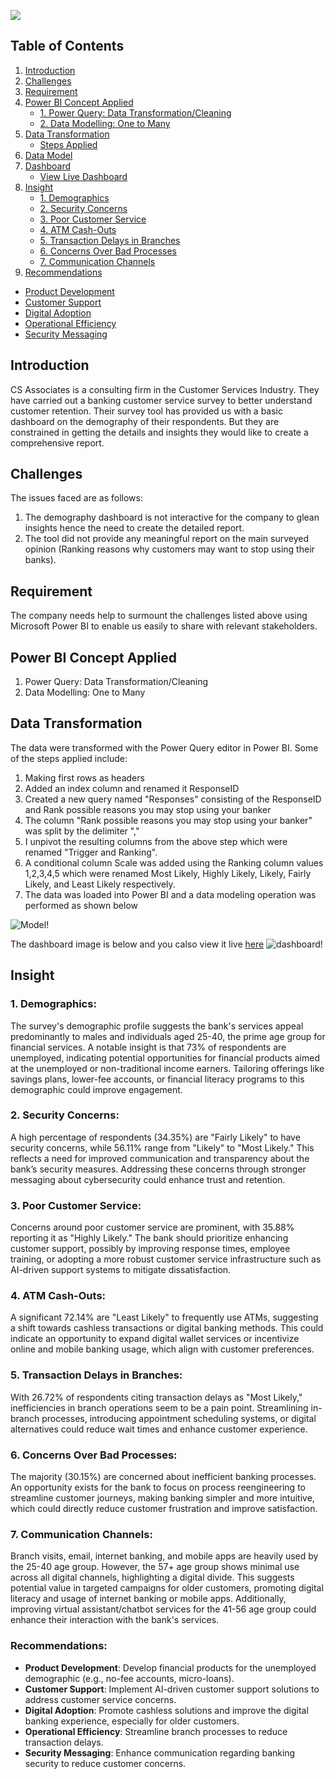 ![](https://github.com/Adeyemi0/Customer-Survey/blob/main/pictures/feedback.jpg)

## Table of Contents

1. [Introduction](#introduction)
2. [Challenges](#challenges)
3. [Requirement](#requirement)
4. [Power BI Concept Applied](#power-bi-concept-applied)
   - [1. Power Query: Data Transformation/Cleaning](#power-query-data-transformationcleaning)
   - [2. Data Modelling: One to Many](#data-modelling-one-to-many)
5. [Data Transformation](#data-transformation)
   - [Steps Applied](#steps-applied)
6. [Data Model](#data-model)
7. [Dashboard](#dashboard)
   - [View Live Dashboard](#view-live-dashboard)
8. [Insight](#insight)
   - [1. Demographics](#1-demographics)
   - [2. Security Concerns](#2-security-concerns)
   - [3. Poor Customer Service](#3-poor-customer-service)
   - [4. ATM Cash-Outs](#4-atm-cash-outs)
   - [5. Transaction Delays in Branches](#5-transaction-delays-in-branches)
   - [6. Concerns Over Bad Processes](#6-concerns-over-bad-processes)
   - [7. Communication Channels](#7-communication-channels)
10. [Recommendations](#recommendations)
   - [Product Development](#product-development)
   - [Customer Support](#customer-support)
   - [Digital Adoption](#digital-adoption)
   - [Operational Efficiency](#operational-efficiency)
   - [Security Messaging](#security-messaging)


## Introduction
CS Associates is a consulting firm in the Customer Services Industry.
They have carried out a banking customer service survey to better understand customer retention.
Their survey tool has provided us with a basic dashboard on the demography of their respondents. But they are constrained in getting the details and insights they would like to create a comprehensive report.

## Challenges
The issues faced are as follows:
1.	The demography dashboard is not interactive for the company to glean insights hence the need to create the detailed report.
2.	The tool did not provide any meaningful report on the main surveyed opinion (Ranking reasons why customers may want to stop using their banks).

## Requirement
The company needs help to surmount the challenges listed above using Microsoft Power BI to enable us easily to share with relevant stakeholders.

## Power BI Concept Applied
1. Power Query: Data Transformation/Cleaning
2. Data Modelling: One to Many

## Data Transformation
The data were transformed with the Power Query editor in Power BI. Some of the steps applied include:
1. Making first rows as headers
2. Added an index column and renamed it ResponseID
3. Created a new query named "Responses" consisting of the ResponseID and Rank possible reasons you may stop using your banker
4. The column "Rank possible reasons you may stop using your banker" was split by the delimiter ","
5. I unpivot the resulting columns from the above step which were renamed "Trigger and Ranking".
6. A conditional column Scale was added using the Ranking column values 1,2,3,4,5 which were renamed Most Likely, Highly Likely, Likely, Fairly Likely, and Least Likely respectively. 
7. The data was loaded into Power BI and a data modeling operation was performed as shown below

![Model!](https://github.com/Adeyemi0/Customer-Survey/blob/main/pictures/cus%20data%20model%20.png)

The dashboard image is below and you calso view it live [here](https://shorturl.at/djFJ1)
![dashboard!](https://github.com/Adeyemi0/Customer-Survey/blob/main/pictures/survey.png)

## Insight

### 1. Demographics:
The survey's demographic profile suggests the bank's services appeal predominantly to males and individuals aged 25-40, the prime age group for financial services. A notable insight is that 73% of respondents are unemployed, indicating potential opportunities for financial products aimed at the unemployed or non-traditional income earners. Tailoring offerings like savings plans, lower-fee accounts, or financial literacy programs to this demographic could improve engagement.

### 2. Security Concerns:
A high percentage of respondents (34.35%) are "Fairly Likely" to have security concerns, while 56.11% range from "Likely" to "Most Likely." This reflects a need for improved communication and transparency about the bank’s security measures. Addressing these concerns through stronger messaging about cybersecurity could enhance trust and retention.

### 3. Poor Customer Service:
Concerns around poor customer service are prominent, with 35.88% reporting it as "Highly Likely." The bank should prioritize enhancing customer support, possibly by improving response times, employee training, or adopting a more robust customer service infrastructure such as AI-driven support systems to mitigate dissatisfaction.

### 4. ATM Cash-Outs:
A significant 72.14% are "Least Likely" to frequently use ATMs, suggesting a shift towards cashless transactions or digital banking methods. This could indicate an opportunity to expand digital wallet services or incentivize online and mobile banking usage, which align with customer preferences.

### 5. Transaction Delays in Branches:
With 26.72% of respondents citing transaction delays as "Most Likely," inefficiencies in branch operations seem to be a pain point. Streamlining in-branch processes, introducing appointment scheduling systems, or digital alternatives could reduce wait times and enhance customer experience.

### 6. Concerns Over Bad Processes:
The majority (30.15%) are concerned about inefficient banking processes. An opportunity exists for the bank to focus on process reengineering to streamline customer journeys, making banking simpler and more intuitive, which could directly reduce customer frustration and improve satisfaction.

### 7. Communication Channels:
Branch visits, email, internet banking, and mobile apps are heavily used by the 25-40 age group. However, the 57+ age group shows minimal use across all digital channels, highlighting a digital divide. This suggests potential value in targeted campaigns for older customers, promoting digital literacy and usage of internet banking or mobile apps. Additionally, improving virtual assistant/chatbot services for the 41-56 age group could enhance their interaction with the bank's services.

### Recommendations:
- **Product Development**: Develop financial products for the unemployed demographic (e.g., no-fee accounts, micro-loans).
- **Customer Support**: Implement AI-driven customer support solutions to address customer service concerns.
- **Digital Adoption**: Promote cashless solutions and improve the digital banking experience, especially for older customers.
- **Operational Efficiency**: Streamline branch processes to reduce transaction delays.
- **Security Messaging**: Enhance communication regarding banking security to reduce customer concerns.
